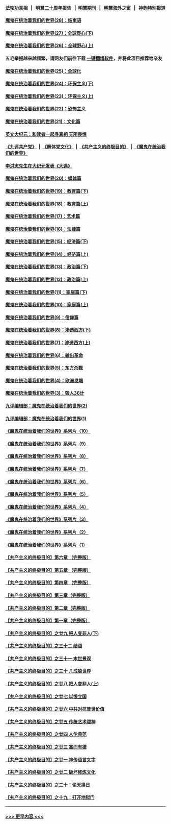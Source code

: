 #### [法轮功真相](https://github.com/gfw-breaker/truth/blob/master/README.md?t=0) &nbsp;&nbsp;|&nbsp;&nbsp; [明慧二十周年报告](https://github.com/gfw-breaker/mh-reports/blob/master/README.md?t=0) &nbsp;&nbsp;|&nbsp;&nbsp;[明慧期刊](https://github.com/gfw-breaker/mh-qikan) &nbsp;&nbsp;|&nbsp;&nbsp; [明慧海外之窗](https://github.com/gfw-breaker/mh-news/blob/master/README.md?t=0) &nbsp;&nbsp;|&nbsp;&nbsp; [神韵特别报道](https://github.com/gfw-breaker/mh-news/blob/master/shenyun.md?t=0)
#### [魔鬼在统治着我们的世界(28)：结束语](../pages/nsc422/n10936246.md?t=07030252) 
#### [魔鬼在统治着我们的世界(27)：全球野心(下)](../pages/nsc422/n10928319.md?t=07030252) 
#### [魔鬼在统治着我们的世界(26)：全球野心(上)](../pages/nsc422/n10900318.md?t=07030252) 
#### 五毛举报越来越频繁，请网友们前往下载 [一键翻墙软件](https://github.com/gfw-breaker/ssr-accounts)，并将此项目推荐给亲友
#### [魔鬼在统治着我们的世界(25)：全球化](../pages/nsc422/n10788205.md?t=07030252) 
#### [魔鬼在统治着我们的世界(24)：环保主义(下)](../pages/nsc422/n10695307.md?t=07030252) 
#### [魔鬼在统治着我们的世界(23)：环保主义(上)](../pages/nsc422/n10688613.md?t=07030252) 
#### [魔鬼在统治着我们的世界(22)：恐怖主义](../pages/nsc422/n10614727.md?t=07030252) 
#### [魔鬼在统治着我们的世界(21)：文化篇](../pages/nsc422/n10597706.md?t=07030252) 
#### [英文大纪元：和读者一起寻真相 无所畏惧](../pages/nsc422/n12542027.md?t=07030252) 
#### [《九评共产党》](https://github.com/begood0513/9ping.md/blob/master/README.md) &nbsp;|&nbsp; [《解体党文化》](../../../../jtdwh.md/blob/master/README.md)  &nbsp;|&nbsp; [《共产主义的终极目的》](../../../../gczydzjmd.md/blob/master/README.md) &nbsp;|&nbsp; [《魔鬼在统治我们的世界》](../../../../mgztzwmdsj.md/blob/master/README.md) 
#### [李洪志先生在大纪元发表《大选》](../pages/nsc422/n12534746.md?t=07030252) 
#### [魔鬼在统治着我们的世界(20)：媒体篇](../pages/nsc422/n10586579.md?t=07030252) 
#### [魔鬼在统治着我们的世界(19)：教育篇(下)](../pages/nsc422/n10564808.md?t=07030252) 
#### [魔鬼在统治着我们的世界(18)：教育篇(上)](../pages/nsc422/n10526970.md?t=07030252) 
#### [魔鬼在统治着我们的世界(17)：艺术篇](../pages/nsc422/n10499093.md?t=07030252) 
#### [魔鬼在统治着我们的世界(16)：法律篇](../pages/nsc422/n10485969.md?t=07030252) 
#### [魔鬼在统治着我们的世界(15)：经济篇(下)](../pages/nsc422/n10469975.md?t=07030252) 
#### [魔鬼在统治着我们的世界(14)：经济篇(上)](../pages/nsc422/n10457370.md?t=07030252) 
#### [魔鬼在统治着我们的世界(13)：政治篇(下)](../pages/nsc422/n10448270.md?t=07030252) 
#### [魔鬼在统治着我们的世界(12)：政治篇(上)](../pages/nsc422/n10444576.md?t=07030252) 
#### [魔鬼在统治着我们的世界(11)：家庭篇(下)](../pages/nsc422/n10440961.md?t=07030252) 
#### [魔鬼在统治着我们的世界(10)：家庭篇(上)](../pages/nsc422/n10435448.md?t=07030252) 
#### [魔鬼在统治着我们的世界(9)：信仰篇](../pages/nsc422/n10432159.md?t=07030252) 
#### [魔鬼在统治着我们的世界(8)：渗透西方(下)](../pages/nsc422/n10429603.md?t=07030252) 
#### [魔鬼在统治着我们的世界(7)：渗透西方(上)](../pages/nsc422/n10426013.md?t=07030252) 
#### [魔鬼在统治着我们的世界(6)：输出革命](../pages/nsc422/n10421536.md?t=07030252) 
#### [魔鬼在统治着我们的世界(5)：东方杀戮](../pages/nsc422/n10417707.md?t=07030252) 
#### [魔鬼在统治着我们的世界(4)：欧洲发端](../pages/nsc422/n10414890.md?t=07030252) 
#### [魔鬼在统治着我们的世界(3)：毁人36计](../pages/nsc422/n10411583.md?t=07030252) 
#### [九评编辑部：魔鬼在统治着我们的世界(2)](../pages/nsc422/n10410036.md?t=07030252) 
#### [九评编辑部：魔鬼在统治着我们的世界(1)](../pages/nsc422/n10406825.md?t=07030252) 
#### [《魔鬼在统治着我们的世界》系列片（10）](../pages/nsc422/n12292670.md?t=07030252) 
#### [《魔鬼在统治着我们的世界》系列片（9）](../pages/nsc422/n12290859.md?t=07030252) 
#### [《魔鬼在统治着我们的世界》系列片（8）](../pages/nsc422/n12287445.md?t=07030252) 
#### [《魔鬼在统治着我们的世界》系列片（7）](../pages/nsc422/n12283425.md?t=07030252) 
#### [《魔鬼在统治着我们的世界》系列片（6）](../pages/nsc422/n12282314.md?t=07030252) 
#### [《魔鬼在统治着我们的世界》系列片（5）](../pages/nsc422/n12281419.md?t=07030252) 
#### [《魔鬼在统治着我们的世界》系列片（4）](../pages/nsc422/n12274024.md?t=07030252) 
#### [《魔鬼在统治着我们的世界》系列片（3）](../pages/nsc422/n12271322.md?t=07030252) 
#### [《魔鬼在统治着我们的世界》系列片（2）](../pages/nsc422/n12269049.md?t=07030252) 
#### [《魔鬼在统治着我们的世界》系列片（1）](../pages/nsc422/n12267575.md?t=07030252) 
#### [【共产主义的终极目的】第六章 （完整版）](../pages/nsc422/n11428913.md?t=07030252) 
#### [【共产主义的终极目的】第五章 （完整版）](../pages/nsc422/n11428912.md?t=07030252) 
#### [【共产主义的终极目的】第四章 （完整版）](../pages/nsc422/n11428907.md?t=07030252) 
#### [【共产主义的终极目的】第三章（完整版）](../pages/nsc422/n11428848.md?t=07030252) 
#### [【共产主义的终极目的】第二章（完整版）](../pages/nsc422/n11428831.md?t=07030252) 
#### [【共产主义的终极目的】第一章（完整版）](../pages/nsc422/n11417651.md?t=07030252) 
#### [【共产主义的终极目的】之廿九 把人变非人(下)](../pages/nsc422/n11344140.md?t=07030252) 
#### [【共产主义的终极目的】之三十二 结语](../pages/nsc422/n11360535.md?t=07030252) 
#### [【共产主义的终极目的】之三十一 末世景观](../pages/nsc422/n11351129.md?t=07030252) 
#### [【共产主义的终极目的】之三十 几成狼世界](../pages/nsc422/n11348280.md?t=07030252) 
#### [【共产主义的终极目的】之廿八 把人变非人(上)](../pages/nsc422/n11340492.md?t=07030252) 
#### [【共产主义的终极目的】之廿七 以恨立国](../pages/nsc422/n11336944.md?t=07030252) 
#### [【共产主义的终极目的】之廿六 中共对抗普世价值](../pages/nsc422/n11324785.md?t=07030252) 
#### [【共产主义的终极目的】之廿五 传统艺术颂神](../pages/nsc422/n11296396.md?t=07030252) 
#### [【共产主义的终极目的】之廿四 人伦典范](../pages/nsc422/n11296397.md?t=07030252) 
#### [【共产主义的终极目的】之廿三 富而有德](../pages/nsc422/n11283598.md?t=07030252) 
#### [【共产主义的终极目的】之廿一 神传语言文字](../pages/nsc422/n11263265.md?t=07030252) 
#### [【共产主义的终极目的】之廿二 破坏修炼文化](../pages/nsc422/n11245728.md?t=07030252) 
#### [【共产主义的终极目的】之二十：偷天换日](../pages/nsc422/n11238846.md?t=07030252) 
#### [【共产主义的终极目的】之十九：打开地狱门](../pages/nsc422/n11206376.md?t=07030252) 

----
#### [ >>> 更早内容 <<< ](../indexes/nsc422-earlier.md)
